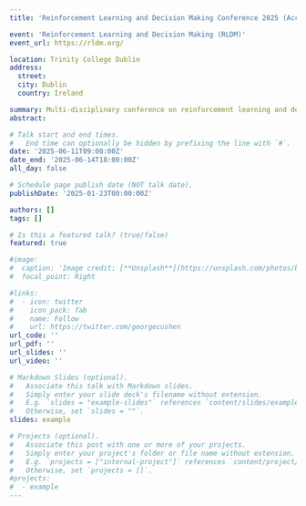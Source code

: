 ```yaml
---
title: 'Reinforcement Learning and Decision Making Conference 2025 (Accepted Poster)'

event: 'Reinforcement Learning and Decision Making (RLDM)'
event_url: https://rldm.org/

location: Trinity College Dublin
address:
  street: 
  city: Dublin
  country: Ireland

summary: Multi-disciplinary conference on reinforcement learning and decision making. Peer-reviewed. 
abstract: 

# Talk start and end times.
#   End time can optionally be hidden by prefixing the line with `#`.
date: '2025-06-11T09:00:00Z'
date_end: '2025-06-14T18:00:00Z'
all_day: false

# Schedule page publish date (NOT talk date).
publishDate: '2025-01-23T00:00:00Z'

authors: []
tags: []

# Is this a featured talk? (true/false)
featured: true

#image:
#  caption: 'Image credit: [**Unsplash**](https://unsplash.com/photos/bzdhc5b3Bxs)'
#  focal_point: Right

#links:
#  - icon: twitter
#    icon_pack: fab
#    name: Follow
#    url: https://twitter.com/georgecushen
url_code: ''
url_pdf: ''
url_slides: ''
url_video: ''

# Markdown Slides (optional).
#   Associate this talk with Markdown slides.
#   Simply enter your slide deck's filename without extension.
#   E.g. `slides = "example-slides"` references `content/slides/example-slides.md`.
#   Otherwise, set `slides = ""`.
slides: example

# Projects (optional).
#   Associate this post with one or more of your projects.
#   Simply enter your project's folder or file name without extension.
#   E.g. `projects = ["internal-project"]` references `content/project/deep-learning/index.md`.
#   Otherwise, set `projects = []`.
#projects:
#  - example
---
```

